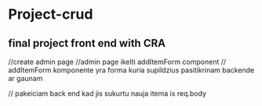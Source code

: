 # Project-crud

## final project front end with CRA

//create admin page
//admin page ikelti addItemForm component
// addItemForm komponente yra forma kuria supildzius pasitikrinam backende ar gaunam

// pakeiciam back end kad jis sukurtu nauja itema is req.body
